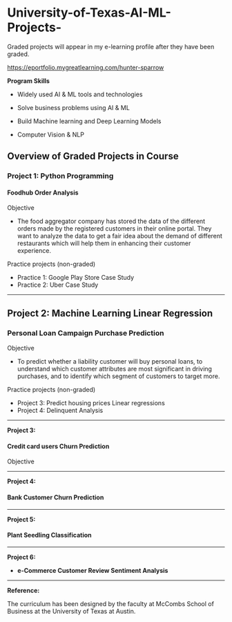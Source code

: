 # University-of-Texas-AI-ML-Projects-

Graded projects will appear in my e-learning profile after they have been graded. 

https://eportfolio.mygreatlearning.com/hunter-sparrow 

**Program Skills**

- Widely used AI & ML tools and technologies

- Solve business problems using AI & ML 

- Build Machine learning and Deep Learning Models 

- Computer Vision & NLP


## Overview of Graded Projects in Course

### **Project 1: Python Programming**

#### **Foodhub Order Analysis**

Objective
- The food aggregator company has stored the data of the different orders made by the registered customers in their online portal. They want to analyze the data to get a fair idea about the demand of different restaurants which will help them in enhancing their customer experience.


Practice projects (non-graded)

- Practice 1: Google Play Store Case Study 
- Practice 2: Uber Case Study 

-------------------------------------------------------------------------------------------------------------------------------------

## **Project 2: Machine Learning Linear Regression**

### **Personal Loan Campaign Purchase Prediction**

Objective 
- To predict whether a liability customer will buy personal loans, to understand which customer attributes are most significant in driving purchases, and to identify which segment of customers to target more.


Practice projects (non-graded)

- Project 3: Predict housing prices Linear regressions
- Project 4: Delinquent Analysis  

-------------------------------------------------------------------------------------------------------------------------------------

**Project 3:**

#### **Credit card users Churn Prediction** 
Objective 

-------------------------------------------------------------------------------------------------------------------------------------

**Project 4:** 

#### **Bank Customer Churn Prediction** 

-------------------------------------------------------------------------------------------------------------------------------------

**Project 5:** 

#### **Plant Seedling Classification** 


-------------------------------------------------------------------------------------------------------------------------------------
**Project 6:**

- **e-Commerce Customer Review Sentiment Analysis**

-------------------------------------------------------------------------------------------------------------------------------------

**Reference:**

The curriculum has been designed by the faculty at McCombs School of Business at the University of Texas at Austin.
